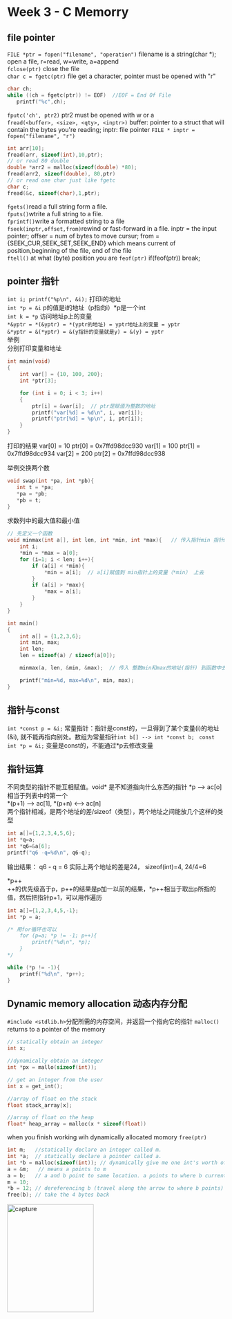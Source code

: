 # Week 3 - C Memorry
## file pointer
`FILE *ptr = fopen("filename", "operation")` filename is a string(char *); open a file, r=read, w=write, a=append  
`fclose(ptr)` close the file  
`char c = fgetc(ptr)` file get a character, pointer must be opened with "r"  
```c
char ch;
while ((ch = fgetc(ptr)) != EOF)  //EOF = End Of File
   printf("%c",ch);
```
`fputc('ch', ptr2)` ptr2 must be opened with w or a  
`fread(<buffer>, <size>, <qty>, <inptr>)` buffer: pointer to a struct that will contain the bytes you're reading; inptr: file pointer `FILE * inptr = fopen("filename", "r")`
 ```c
 int arr[10];
 fread(arr, sizeof(int),10,ptr);
 // or read 80 double
 double *arr2 = malloc(sizeof(double) *80);
 fread(arr2, sizeof(double), 80,ptr)
 // or read one char just like fgetc
 char c;
 fread(&c, sizeof(char),1,ptr);
 ```
 
`fgets()`read a full string form a file.  
`fputs()`wtrite a full string to a file.  
`fprintf()`write a formatted string to a file  
`fseek(inptr,offset,from)`rewind or fast-forward in a file. inptr = the input pointer; offser = num of bytes to move cursur; from = {SEEK_CUR,SEEK_SET,SEEK_END} which means current of position,beginning of the file, end of the file  
`ftell()` at what (byte) position you are
`feof(ptr)`  if(feof(ptr)) break;

## pointer 指针  
`int i; printf("%p\n", &i);` 打印i的地址  
`int *p = &i` p的值是i的地址（p指向i）*p是一个int  
`int k = *p` 访问地址p上的变量  
`*&yptr = *(&yptr) = *(yptr的地址) = yptr地址上的变量 = yptr`  
`&*yptr = &(*yptr) = &(y指针的变量就是y) = &(y) = yptr`  
举例   
分别打印变量和地址
```c
int main(void)
{
    int var[] = {10, 100, 200};
    int *ptr[3];

    for (int i = 0; i < 3; i++)
    {
        ptr[i] = &var[i];  // ptr是赋值为整数的地址
        printf("var[%d] = %d\n", i, var[i]);
        printf("ptr[%d] = %p\n", i, ptr[i]);
    }
}
```

打印的结果
var[0] = 10
ptr[0] = 0x7ffd98dcc930
var[1] = 100
ptr[1] = 0x7ffd98dcc934
var[2] = 200
ptr[2] = 0x7ffd98dcc938
  
举例交换两个数  
```c
void swap(int *pa, int *pb){
   int t = *pa;
   *pa = *pb;
   *pb = t;
}
```
求数列中的最大值和最小值
```c
// 先定义一个函数
void minmax(int a[], int len, int *min, int *max){   // 传入指针min 指针max
    int i;
    *min = *max = a[0];
    for (i=1; i < len; i++){
        if (a[i] < *min){
            *min = a[i];  // a[i]赋值到 min指针上的变量（*min） 上去
        }
        if (a[i] > *max){
            *max = a[i];
        }
    }
}

int main()
{
    int a[] = {1,2,3,6};
    int min, max;
    int len;
    len = sizeof(a) / sizeof(a[0]);

    minmax(a, len, &min, &max);  // 传入 整数min和max的地址(指针) 到函数中去

    printf("min=%d, max=%d\n", min, max);
}
```
## 指针与const  
`int *const p = &i;` 常量指针：指针是const的，一旦得到了某个变量(i)的地址(&i), 就不能再指向别处。数组为常量指针`int b[] --> int *const b;`
` const int *p = &i;` 变量是const的，不能通过*p去修改变量  

## 指针运算  
不同类型的指针不能互相赋值。void* 是不知道指向什么东西的指针
*p --> ac[o] 相当于列表中的第一个  
*(p+1) --> ac[1], *(p+n) <--> ac[n]  
两个指针相减，是两个地址的差/sizeof（类型），两个地址之间能放几个这样的类型  
```c
int a[]={1,2,3,4,5,6};
int *q=a;
int *q6=&a[6];
printf("q6 -q=%d\n", q6-q); 
```
输出结果： q6 - q = 6  实际上两个地址的差是24， sizeof(int)=4, 24/4=6  
  
*p++  
++的优先级高于p，p++的结果是p加一以前的结果，*p++相当于取出p所指的值，然后把指针p+1，可以用作遍历  
```c
int a[]={1,2,3,4,5,-1};
int *p = a;

/* 用for循环也可以
    for (p=a; *p != -1; p++){
        printf("%d\n", *p);
    }
*/   

while (*p != -1){
    printf("%d\n", *p++); 
}
```


## Dynamic memory allocation 动态内存分配  
`#include <stdlib.h>`分配所需的内存空间，并返回一个指向它的指针
`malloc()` returns to a pointer of the memory
```c
// statically obtain an integer
int x;

//dynamically obtain an integer
int *px = mallo(sizeof(int));

// get an integer from the user
int x = get_int();

//array of float on the stack
float stack_array[x];

//array of float on the heap
float* heap_array = malloc(x * sizeof(float))
```
when you finish working wih dynamically allocated momory `free(ptr)`

```c
int m;   //statically declare an integer called m.
int *a;  // statically declare a pointer called a.
int *b = malloc(sizeof(int)); // dynamically give me one int's worth of space
a = &m;   // means a points to m
a = b;   // a and b point to same location. a points to where b currently points to (the dynamically allocated block)
m = 10;
*b = 12; // dereferencing b (travel along the arrow to where b points) put 12 in that location.
free(b); // take the 4 bytes back
```

<img src="https://github.com/smysophia/yixiu/blob/master/Capture.PNG" alt="capture"  width="200" height="250" />

